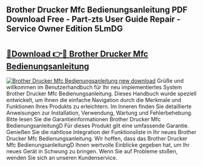 ## Brother Drucker Mfc Bedienungsanleitung PDF Download Free - Part-zts User Guide Repair - Service Owner Edition 5LmDG

# <h2><a href="http://df0b2o.blite.top/?on=Brother+Drucker+Mfc+Bedienungsanleitung">🔗Download 👉🔴 Brother Drucker Mfc Bedienungsanleitung</a></h2>

[![Brother Drucker Mfc Bedienungsanleitung new download](https://i.imgur.com/lujVjoI.png)](http://df0b2o.blite.top/?on=Brother+Drucker+Mfc+Bedienungsanleitung)
Grüße und willkommen im Benutzerhandbuch für Ihr neu implementiertes System Brother Drucker Mfc Bedienungsanleitung. Dieses Handbuch wurde speziell entwickelt, um Ihnen die einfache Navigation durch die Merkmale und Funktionen Ihres Produkts zu erleichtern. Im Inneren finden Sie detaillierte Anweisungen zur Installation, Verwendung, Wartung und Fehlerbehebung. Bitte lesen Sie die Garantieinformationen Brother Drucker Mfc BedienungsanleitungD Für dieses Produkt gilt eine umfassende Garantie. Genießen Sie die nahtlose Integration der Funktionsliste in Ihr neues Brother Drucker Mfc Bedienungsanleitung. Wir hoffen, dass das Brother Drucker Mfc BedienungsanleitungD Ihnen wertvolle Einblicke gegeben hat, um Ihr neues Gerät in Schwung zu bringen. Wenn Sie auf Probleme stoßen, wenden Sie sich an unseren Kundenservice.
